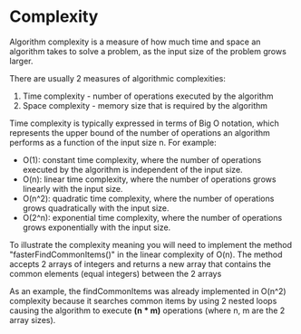 # Complexity

Algorithm complexity is a measure of how much time and space an algorithm takes to solve a problem, as the input size of the problem grows larger. 

There are usually 2 measures of algorithmic complexities:
1. Time complexity - number of operations executed by the algorithm
2. Space complexity - memory size that is required by the algorithm

Time complexity is typically expressed in terms of Big O notation, which represents the upper bound of the number of operations an algorithm performs as a function of the input size n.
For example:

- O(1): constant time complexity, where the number of operations executed by the algorithm is independent of the input size.
- O(n): linear time complexity, where the number of operations grows linearly with the input size.
- O(n^2): quadratic time complexity, where the number of operations grows quadratically with the input size.
- O(2^n): exponential time complexity, where the number of operations grows exponentially with the input size.

To illustrate the complexity meaning you will need to implement the method "fasterFindCommonItems()" in the linear complexity of O(n).
The method accepts 2 arrays of integers and returns a new array that contains the common elements (equal integers) between the 2 arrays 

As an example, the findCommonItems was already implemented in O(n^2) complexity because it searches common items by using 2 nested loops causing the algorithm to execute **(n * m)** operations (where n, m are the 2 array sizes).